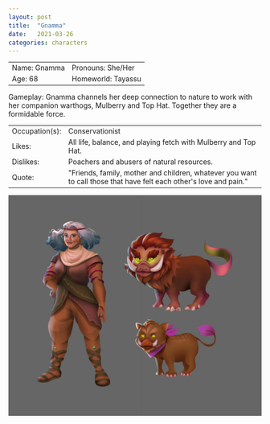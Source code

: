 ```yaml
---
layout: post
title:  "Gnamma"
date:   2021-03-26
categories: characters
---
```

<div class="cf w-100">
<div class="fl w-100 w-50-ns pa4" markdown="1">

<table style="border-collapse: collapse;">
	<tr>
		<td>Name: Gnamma</td>
		<td>Pronouns: She/Her</td>
	</tr>
	<tr>
		<td>Age: 68</td>
		<td>Homeworld: Tayassu</td>
	</tr>
</table>
Gameplay: Gnamma channels her deep connection to nature to work with her companion warthogs, Mulberry and Top Hat. Together they are a formidable force.
<table style="border-collapse: collapse;">
	<tr>
		<td>Occupation(s):</td>
		<td>Conservationist</td>
	</tr>
	<tr>
		<td>Likes:</td>
		<td>All life, balance, and playing fetch with Mulberry and Top Hat.</td>
	</tr>
	<tr>
		<td>Dislikes:</td>
		<td>Poachers and abusers of natural resources.</td>
	</tr>
	<tr>
		<td>Quote:</td>
		<td>"Friends, family, mother and children, whatever you want to call those that have felt each other's love and pain."</td>
	</tr>
</table>

</div>
<div class="fl w-100 w-50-ns pa4" markdown="1">

![Gnamma with her companion warthogs Mulberry and Top Hat.](/assets/images/user/characters/gnamma.png)

</div>
</div>
